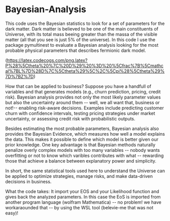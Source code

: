 # Bayesian-Analysis
This code uses the Bayesian statistics to look for a set of parameters for the dark matter.
Dark matter is believed to be one of the main constituents of Universe, with its total mass beeing greater than the massa of the visible matter (all that you see is just 5% of the universe). In this code I use the package pymultinest to evaluate a Bayesian analysis looking for the most probable physical parameters that describes fermionic dark model. 


(https://latex.codecogs.com/png.latex?P%28%5Ctheta%20%7C%20D%29%20%3D%20%5Cfrac%7B%5Cmathcal%7BL%7D%28D%7C%5Ctheta%29%5C%2C%5Cpi%28%5Ctheta%29%7D%7BZ%7D)

How that can be applied to business? Suppose you have a handfull of variables and that generates models (e.g., churn prediction, pricing, credit risk). Bayesian analysis provides not only the most likely parameter values but also the uncertainty around them -- well, we all want that, business or not!-- enabling risk-aware decisions. Examples include predicting customer churn with confidence intervals, testing pricing strategies under market uncertainty, or assessing credit risk with probabilistic outputs.

Besides estimating the most probable parameters, Bayesian analysis also provides the Bayesian Evidence, which measures how well a model explains the data. This makes it possible to define which model is better given our prior knowledge. One key advantage is that Bayesian methods naturally penalize overly complex models with too many variables -- nobody wants overfitting or not to know which varibles contributes with what -- rewarding those that achieve a balance between explanatory power and simplicity.

In short, the same statistical tools used here to understand the Universe can be applied to optimize strategies, manage risks, and make data-driven decisions in business.


What the code takes: It import your EOS and your Likelihood function and gives back the analyzed parameters. In  this case the EoS is imported from another program language (wolfram Mathematica) -- no problem! we have workaraounded that --  by using the WSL tool (belevie-me that was not easy)! 
